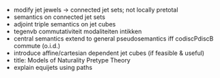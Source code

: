 - modify jet jewels -> connected jet sets; not locally pretotal
- semantics on connected jet sets
- adjoint triple semantics on jet cubes
- tegenvb commutativiteit modaliteiten intikken
- central semantics extend to general pseudosemantics iff codiscPdiscB commute (o.i.d.)
- introduce affine/cartesian dependent jet cubes (if feasible & useful)
- title: Models of Naturality Pretype Theory
- explain equijets using paths

